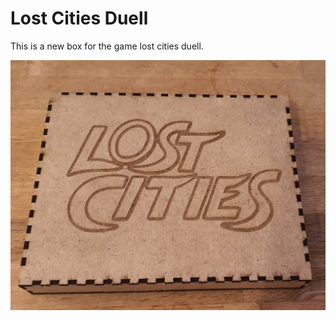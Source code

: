 # Lost Cities Duell

This is a new box for the game lost cities duell.

![Lost Cities Duell](_lost-cities1.jpg)
